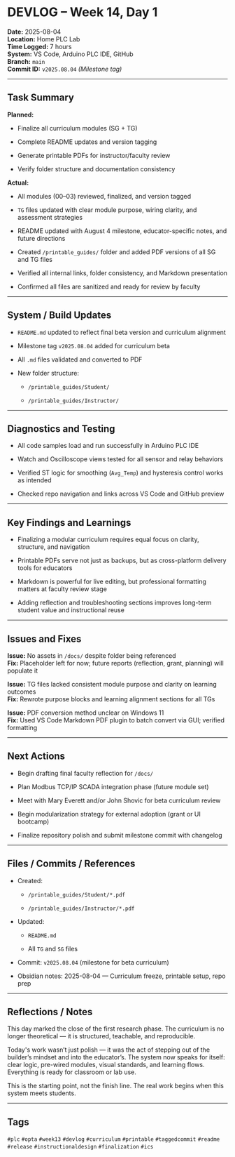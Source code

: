 # DEVLOG – Week 14, Day 1

**Date:** 2025-08-04  
**Location:** Home PLC Lab  
**Time Logged:** 7 hours  
**System:** VS Code, Arduino PLC IDE, GitHub  
**Branch:** `main`  
**Commit ID:** `v2025.08.04` _(Milestone tag)_

---

## Task Summary

**Planned:**

- Finalize all curriculum modules (SG + TG)
    
- Complete README updates and version tagging
    
- Generate printable PDFs for instructor/faculty review
    
- Verify folder structure and documentation consistency
    

**Actual:**

- All modules (00–03) reviewed, finalized, and version tagged
    
- `TG` files updated with clear module purpose, wiring clarity, and assessment strategies
    
- README updated with August 4 milestone, educator-specific notes, and future directions
    
- Created `/printable_guides/` folder and added PDF versions of all SG and TG files
    
- Verified all internal links, folder consistency, and Markdown presentation
    
- Confirmed all files are sanitized and ready for review by faculty
    

---

## System / Build Updates

- `README.md` updated to reflect final beta version and curriculum alignment
    
- Milestone tag `v2025.08.04` added for curriculum beta
    
- All `.md` files validated and converted to PDF
    
- New folder structure:
    
    - `/printable_guides/Student/`
        
    - `/printable_guides/Instructor/`
        

---

## Diagnostics and Testing

- All code samples load and run successfully in Arduino PLC IDE
    
- Watch and Oscilloscope views tested for all sensor and relay behaviors
    
- Verified ST logic for smoothing (`Avg_Temp`) and hysteresis control works as intended
    
- Checked repo navigation and links across VS Code and GitHub preview
    

---

## Key Findings and Learnings

- Finalizing a modular curriculum requires equal focus on clarity, structure, and navigation
    
- Printable PDFs serve not just as backups, but as cross-platform delivery tools for educators
    
- Markdown is powerful for live editing, but professional formatting matters at faculty review stage
    
- Adding reflection and troubleshooting sections improves long-term student value and instructional reuse
    

---

## Issues and Fixes

**Issue:** No assets in `/docs/` despite folder being referenced  
**Fix:** Placeholder left for now; future reports (reflection, grant, planning) will populate it

**Issue:** TG files lacked consistent module purpose and clarity on learning outcomes  
**Fix:** Rewrote purpose blocks and learning alignment sections for all TGs

**Issue:** PDF conversion method unclear on Windows 11  
**Fix:** Used VS Code Markdown PDF plugin to batch convert via GUI; verified formatting

---

## Next Actions

- Begin drafting final faculty reflection for `/docs/`
    
- Plan Modbus TCP/IP SCADA integration phase (future module set)
    
- Meet with Mary Everett and/or John Shovic for beta curriculum review
    
- Begin modularization strategy for external adoption (grant or UI bootcamp)
    
- Finalize repository polish and submit milestone commit with changelog
    

---

## Files / Commits / References

- Created:
    
    - `/printable_guides/Student/*.pdf`
        
    - `/printable_guides/Instructor/*.pdf`
        
- Updated:
    
    - `README.md`
        
    - All `TG` and `SG` files
        
- Commit: `v2025.08.04` (milestone for beta curriculum)
    
- Obsidian notes: 2025-08-04 — Curriculum freeze, printable setup, repo prep
    

---

## Reflections / Notes

This day marked the close of the first research phase. The curriculum is no longer theoretical — it is structured, teachable, and reproducible.

Today's work wasn’t just polish — it was the act of stepping out of the builder’s mindset and into the educator’s. The system now speaks for itself: clear logic, pre-wired modules, visual standards, and learning flows. Everything is ready for classroom or lab use.

This is the starting point, not the finish line. The real work begins when this system meets students.

---

## Tags

`#plc` `#opta` `#week13` `#devlog` `#curriculum` `#printable` `#taggedcommit` `#readme` `#release` `#instructionaldesign` `#finalization` `#ics`
